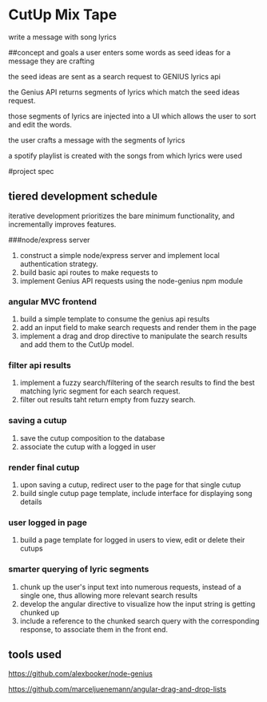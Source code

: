 # CutUp Mix Tape
write a message with song lyrics


##concept and goals
a user enters some words as seed ideas for a message they are crafting

the seed ideas are sent as a search request to GENIUS lyrics api

the Genius API returns segments of lyrics which match the seed ideas request.

those segments of lyrics are injected into a UI which allows the user to sort and edit the words.

the user crafts a message with the segments of lyrics

a spotify playlist is created with the songs from which lyrics were used


#project spec
## tiered development schedule
iterative development prioritizes the bare minimum functionality, and incrementally improves features.


###node/express server
1. construct a simple node/express server and implement local authentication strategy.
2. build basic api routes to make requests to
3. implement Genius API requests using the node-genius npm module


### angular MVC frontend
1. build a simple template to consume the genius api results
2. add an input field to make search requests and render them in the page
3. implement a drag and drop directive to manipulate the search results and add them to the CutUp model.


### filter api results
1. implement a fuzzy search/filtering of the search results to find the best matching lyric segment for each search request.
2. filter out results taht return empty from fuzzy search.


### saving a cutup
1. save the cutup composition to the database
2. associate the cutup with a logged in user


### render final cutup
1. upon saving a cutup, redirect user to the page for that single cutup
2. build single cutup page template, include interface for displaying song details


### user logged in page
1. build a page template for logged in users to view, edit or delete their cutups

### smarter querying of lyric segments
1. chunk up the user's input text into numerous requests, instead of a single one, thus allowing more relevant search results
2. develop the <query> angular directive to visualize how the input string is getting chunked up
2. include a reference to the chunked search query with the corresponding response, to associate them in the front end.



## tools used
https://github.com/alexbooker/node-genius

https://github.com/marceljuenemann/angular-drag-and-drop-lists
